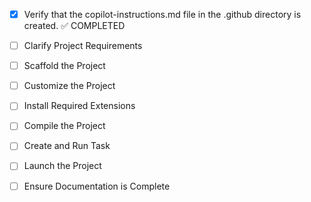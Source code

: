 <!-- Use this file to provide workspace-specific custom instructions to Copilot. For more details, visit https://code.visualstudio.com/docs/copilot/copilot-customization#_use-a-githubcopilotinstructionsmd-file -->
- [x] Verify that the copilot-instructions.md file in the .github directory is created. ✅ COMPLETED

- [ ] Clarify Project Requirements
	<!-- Landing page for Instituto San Cayetano using HTML, CSS, and JavaScript with Git integration for DonWeb hosting deployment -->

- [ ] Scaffold the Project
	<!-- Create project structure for static website with modern HTML5, CSS3, and vanilla JavaScript -->

- [ ] Customize the Project
	<!-- Develop professional landing page with institutional branding, course information, and contact details -->

- [ ] Install Required Extensions
	<!-- Install Live Server and other web development extensions -->

- [ ] Compile the Project
	<!-- Validate HTML, CSS, and JavaScript for deployment readiness -->

- [ ] Create and Run Task
	<!-- Set up development server task -->

- [ ] Launch the Project
	<!-- Launch development server for testing -->

- [ ] Ensure Documentation is Complete
	<!-- Complete README.md with deployment instructions -->
